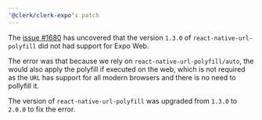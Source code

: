 ```yaml
---
'@clerk/clerk-expo': patch
---
```


The [issue #1680](https://github.com/clerkinc/javascript/issues/1608) has uncovered that the version `1.3.0` of `react-native-url-polyfill` did not had support for Expo Web.

The error was that because we rely on `react-native-url-polyfill/auto`, the would also apply the polyfill if executed on the web, which is not required as the `URL` has support for all modern browsers and there is no need to pollyfill it.

The version of `react-native-url-polyfill` was upgraded from `1.3.0` to `2.0.0` to fix the error.
